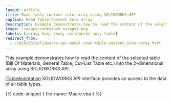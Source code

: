 ```yaml
---
layout: article
title: Read table content into array using SOLIDWORKS API
caption: Read Table Content Into Array
description: Example demonstrates how to read the content of the selected table (Bill Of Materials, General Table, Cut-List Table etc.) into the 2-dimensional array
image: /images/codestack-snippet.png
labels: [array, bom, read, solidworks api, table]
redirect_from:
  - /2018/03/solidworks-api-model-read-table-content-into-array.html
---
```

This example demonstrates how to read the content of the selected table (Bill Of Materials, General Table, Cut-List Table etc.) into the 2-dimensional array using SOLIDWORKS API.

[ITableAnnotation](http://help.solidworks.com/2018/english/api/sldworksapi/SolidWorks.Interop.sldworks~SolidWorks.Interop.sldworks.ITableAnnotation.html) SOLIDWORKS API interface provides an access to the data of all table types.

{% code-snippet { file-name: Macro.vba } %}